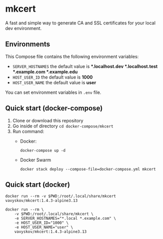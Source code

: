 # mkcert

A fast and simple way to generate CA and SSL certificates for your local dev environment.

## Environments
This Compose file contains the following environment variables:

- `SERVER_HOSTNAMES` the default value is **\*.localhost.dev \*.localhost.test \*.example.com \*.example.edu**
- `HOST_USER_ID` the default value is **1000**
- `HOST_USER_NAME` the default value is **user**

You can set environment variables in `.env` file.

## Quick start (docker-compose)
1. Clone or download this repository
1. Go inside of directory `cd docker-compose/mkcert`
1. Run command:
    - Docker:
    
          docker-compose up -d

    - Docker Swarm

          docker stack deploy --compose-file=docker-compose.yml mkcert

## Quick start (docker)

    docker run --rm -v $PWD:/root/.local/share/mkcert vavyskov/mkcert:1.4.3-alpine3.13

    docker run --rm \
        -v $PWD:/root/.local/share/mkcert \
        -e SERVER_HOSTNAMES="*.local *.example.com" \
        -e HOST_USER_ID="1000" \
        -e HOST_USER_NAME="user" \
        vavyskov/mkcert:1.4.3-alpine3.13
